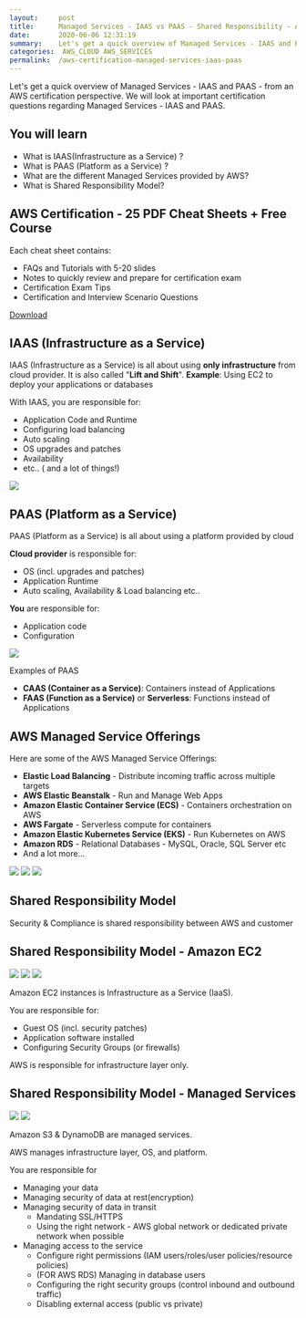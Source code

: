```yaml
---
layout:     post
title:      Managed Services - IAAS vs PAAS - Shared Responsibility - AWS Certification Cheat Sheet
date:       2020-06-06 12:31:19
summary:    Let's get a quick overview of Managed Services - IAAS and PAAS - from an AWS certification perspective. We will look at important certification questions regarding Managed Services - IAAS and PAAS. 
categories:  AWS_CLOUD AWS_SERVICES
permalink:  /aws-certification-managed-services-iaas-paas
---
```


Let's get a quick overview of Managed Services - IAAS and PAAS - from an AWS certification perspective. We will look at important certification questions regarding Managed Services - IAAS and PAAS. 

## You will learn
- What is IAAS(Infrastructure as a Service) ?
- What is PAAS (Platform as a Service) ?
- What are the different Managed Services provided by AWS?
- What is Shared Responsibility Model?

## AWS Certification - 25 PDF Cheat Sheets + Free Course

Each cheat sheet contains:
- FAQs and Tutorials with 5-20 slides
- Notes to quickly review and prepare for certification exam
- Certification Exam Tips
- Certification and Interview Scenario Questions

<div>
 <a href="https://links.in28minutes.com/cloud-in28minutes-teachable-free-link" target="_blank" class="button instagram">Download</a>
</div>


## IAAS (Infrastructure as a Service) 

IAAS (Infrastructure as a Service) is all about using **only infrastructure** from cloud provider. It is also called "**Lift and Shift**". **Example**: Using EC2 to deploy your applications or databases

With IAAS, you are responsible for:
- Application Code and Runtime
- Configuring load balancing
- Auto scaling
- OS upgrades and patches
- Availability
- etc.. ( and a lot of things!)

![](/images/aws/cloud-0-IAAS.png)


## PAAS (Platform as a Service) 

PAAS (Platform as a Service) is all about using a platform provided by cloud

**Cloud provider** is responsible for:
- OS (incl. upgrades and patches)
- Application Runtime
- Auto scaling, Availability & Load balancing etc..

**You** are responsible for:
- Application code
- Configuration

![](/images/aws/cloud-2-PAAS.png)

Examples of PAAS
- **CAAS (Container as a Service)**: Containers instead of Applications
- **FAAS (Function as a Service)** or **Serverless**: Functions instead of Applications

## AWS Managed Service Offerings

Here are some of the AWS Managed Service Offerings:
- **Elastic Load Balancing** - Distribute incoming traffic across multiple targets
- **AWS Elastic Beanstalk** - Run and Manage Web Apps
- **Amazon Elastic Container Service (ECS)** - Containers orchestration on AWS
- **AWS Fargate** - Serverless compute for containers
- **Amazon Elastic Kubernetes Service (EKS)** - Run Kubernetes on AWS
- **Amazon RDS** - Relational Databases - MySQL, Oracle, SQL Server etc
- And a lot more...

![](/images/aws/00-icons/elb.png)
![](/images/aws/00-icons/ecs.png) 
![](/images/aws/00-icons/rds.png)

## Shared Responsibility Model

Security & Compliance is shared responsibility between AWS and customer

## Shared Responsibility Model - Amazon EC2

![](/images/aws/00-icons/ec2.png) 
![](/images/aws/00-icons/securitygroup.png) 
![](/images/aws/00-icons/ami.png) 

Amazon EC2 instances is Infrastructure as a Service (IaaS).

You are responsible for:
- Guest OS (incl. security patches)
- Application software installed
- Configuring Security Groups (or firewalls)

AWS is responsible for infrastructure layer only.

## Shared Responsibility Model - Managed Services

![](/images/aws/00-icons/s3.png) 
![](/images/aws/00-icons/dynamodb.png) 

Amazon S3 & DynamoDB are managed services.

AWS manages infrastructure layer, OS, and platform.

You are responsible for
- Managing your data 
- Managing security of data at rest(encryption) 
- Managing security of data in transit 
	- Mandating SSL/HTTPS 
	- Using the right network - AWS global network or dedicated private network when possible
- Managing access to the service
	- Configure right permissions (IAM users/roles/user policies/resource policies)
	- (FOR AWS RDS) Managing in database users 
	- Configuring the right security groups (control inbound and outbound traffic)
	- Disabling external access (public vs private)
